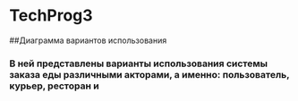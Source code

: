 # TechProg3
##Диаграмма вариантов использования
### В ней представлены варианты использования системы заказа еды различными акторами, а именно: пользователь, курьер, ресторан и 
